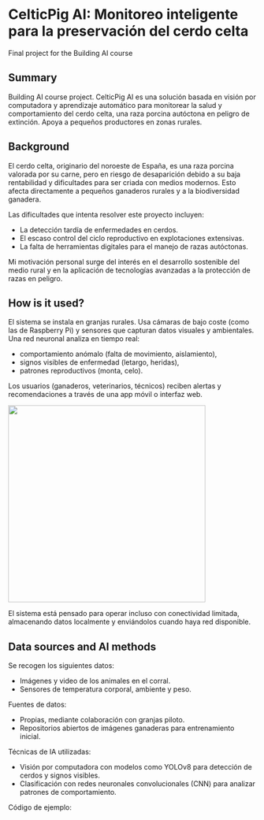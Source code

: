# CelticPig AI: Monitoreo inteligente para la preservación del cerdo celta

Final project for the Building AI course

## Summary

Building AI course project. CelticPig AI es una solución basada en visión por computadora y aprendizaje automático para monitorear la salud y comportamiento del cerdo celta, una raza porcina autóctona en peligro de extinción. Apoya a pequeños productores en zonas rurales.

## Background

El cerdo celta, originario del noroeste de España, es una raza porcina valorada por su carne, pero en riesgo de desaparición debido a su baja rentabilidad y dificultades para ser criada con medios modernos. Esto afecta directamente a pequeños ganaderos rurales y a la biodiversidad ganadera.

Las dificultades que intenta resolver este proyecto incluyen:
* La detección tardía de enfermedades en cerdos.
* El escaso control del ciclo reproductivo en explotaciones extensivas.
* La falta de herramientas digitales para el manejo de razas autóctonas.

Mi motivación personal surge del interés en el desarrollo sostenible del medio rural y en la aplicación de tecnologías avanzadas a la protección de razas en peligro.

## How is it used?

El sistema se instala en granjas rurales. Usa cámaras de bajo coste (como las de Raspberry Pi) y sensores que capturan datos visuales y ambientales. Una red neuronal analiza en tiempo real:
* comportamiento anómalo (falta de movimiento, aislamiento),
* signos visibles de enfermedad (letargo, heridas),
* patrones reproductivos (monta, celo).

Los usuarios (ganaderos, veterinarios, técnicos) reciben alertas y recomendaciones a través de una app móvil o interfaz web.

<img src="https://upload.wikimedia.org/wikipedia/commons/f/f7/Cerdo_Celta_de_Galicia_2.jpg" width="400">

El sistema está pensado para operar incluso con conectividad limitada, almacenando datos localmente y enviándolos cuando haya red disponible.

## Data sources and AI methods

Se recogen los siguientes datos:
* Imágenes y video de los animales en el corral.
* Sensores de temperatura corporal, ambiente y peso.

Fuentes de datos:
* Propias, mediante colaboración con granjas piloto.
* Repositorios abiertos de imágenes ganaderas para entrenamiento inicial.

Técnicas de IA utilizadas:
* Visión por computadora con modelos como YOLOv8 para detección de cerdos y signos visibles.
* Clasificación con redes neuronales convolucionales (CNN) para analizar patrones de comportamiento.

Código de ejemplo:

